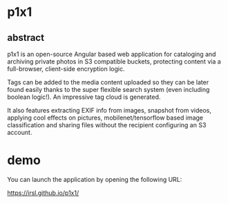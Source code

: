 # p1x1

## abstract

p1x1 is an open-source Angular based web application for cataloging and archiving private photos in S3 compatible buckets, protecting content via a full-browser, client-side encryption logic.

Tags can be added to the media content uploaded so they can be later found easily thanks to the super flexible search system (even including boolean logic!). An impressive tag cloud is generated.

It also features extracting EXIF info from images, snapshot from videos, applying cool effects on pictures, mobilenet/tensorflow based image classification and sharing files without the recipient configuring an S3 account.

# demo

You can launch the application by opening the following URL:

https://irsl.github.io/p1x1/
